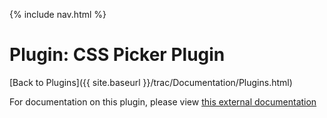 {% include nav.html %}

# Plugin: CSS Picker Plugin

[Back to Plugins]({{ site.baseurl }}/trac/Documentation/Plugins.html)

For documentation on this plugin, please view [this external documentation](http://bitbucket.org/rovangju/xinha_csspicker/wiki/Home)
